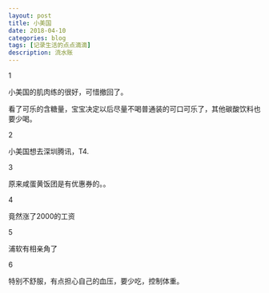 ```yaml
---
layout: post
title: 小美国
date: 2018-04-10
categories: blog
tags: [记录生活的点点滴滴]
description: 流水账
---
```


1 

小美国的肌肉练的很好，可惜撤回了。

看了可乐的含糖量，宝宝决定以后尽量不喝普通装的可口可乐了，其他碳酸饮料也要少喝。

2

小美国想去深圳腾讯，T4.

3

原来咸蛋黄饭团是有优惠券的。。

4

竟然涨了2000的工资

5

浦软有相亲角了

6

特别不舒服，有点担心自己的血压，要少吃，控制体重。





